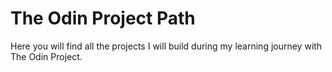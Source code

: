 # The Odin Project Path
Here you will find all the projects I will build during my learning journey with The Odin Project.

